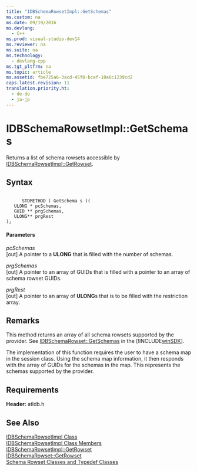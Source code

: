 ```yaml
---
title: "IDBSchemaRowsetImpl::GetSchemas"
ms.custom: na
ms.date: 09/19/2016
ms.devlang: 
  - C++
ms.prod: visual-studio-dev14
ms.reviewer: na
ms.suite: na
ms.technology: 
  - devlang-cpp
ms.tgt_pltfrm: na
ms.topic: article
ms.assetid: fbe725a6-3acd-45f8-bcaf-10a6c1239cd2
caps.latest.revision: 11
translation.priority.ht: 
  - de-de
  - ja-jp
---
```

# IDBSchemaRowsetImpl::GetSchemas
Returns a list of schema rowsets accessible by [IDBSchemaRowsetImpl::GetRowset](../vs140/IDBSchemaRowsetImpl--GetRowset.md).  
  
## Syntax  
  
```  
  
      STDMETHOD ( GetSchema s )(  
   ULONG * pcSchemas,  
   GUID ** prgSchemas,  
   ULONG** prgRest  
);  
```  
  
#### Parameters  
 *pcSchemas*  
 [out] A pointer to a **ULONG** that is filled with the number of schemas.  
  
 *prgSchemas*  
 [out] A pointer to an array of GUIDs that is filled with a pointer to an array of schema rowset GUIDs.  
  
 *prgRest*  
 [out] A pointer to an array of **ULONG**s that is to be filled with the restriction array.  
  
## Remarks  
 This method returns an array of all schema rowsets supported by the provider. See [IDBSchemaRowset::GetSchemas](https://msdn.microsoft.com/en-us/library/ms719605.aspx) in the [!INCLUDE[winSDK](../vs140/includes/winSDK_md.md)].  
  
 The implementation of this function requires the user to have a schema map in the session class. Using the schema map information, it then responds with the array of GUIDs for the schemas in the map. This represents the schemas supported by the provider.  
  
## Requirements  
 **Header:** atldb.h  
  
## See Also  
 [IDBSchemaRowsetImpl Class](../vs140/IDBSchemaRowsetImpl-Class.md)   
 [IDBSchemaRowsetImpl Class Members](assetId:///e74f6f82-541c-42e7-b4c6-e2d4656a0649)   
 [IDBSchemaRowsetImpl::GetRowset](../vs140/IDBSchemaRowsetImpl--GetRowset.md)   
 [IDBSchemaRowset::GetRowset](https://msdn.microsoft.com/en-us/library/ms722634.aspx)   
 [Schema Rowset Classes and Typedef Classes](../vs140/Schema-Rowset-Classes-and-Typedef-Classes.md)